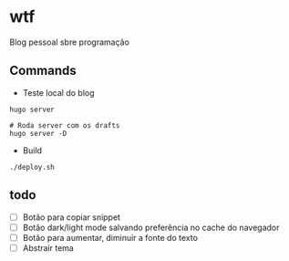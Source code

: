 # wtf
Blog pessoal sbre programação

## Commands
* Teste local do blog
```
hugo server

# Roda server com os drafts
hugo server -D
```
* Build
```
./deploy.sh
```

## todo
* [ ] Botão para copiar snippet
* [ ] Botão dark/light mode salvando preferência no cache do navegador
* [ ] Botão para aumentar, diminuir a fonte do texto
* [ ] Abstrair tema
